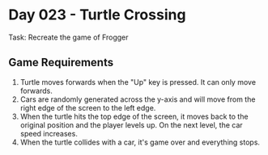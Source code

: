 # Day 023 - Turtle Crossing

Task: Recreate the game of Frogger

## Game Requirements
1. Turtle moves forwards when the "Up" key is pressed. It can only move forwards.
2. Cars are randomly generated across the y-axis and will move from the right edge of the screen to the left edge.
3. When the turtle hits the top edge of the screen, it moves back to the original position and the player levels up. On the next level, the car speed increases.
4. When the turtle collides with a car, it's game over and everything stops.